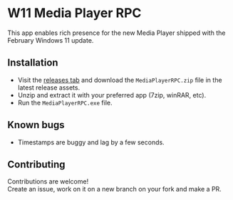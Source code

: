 # W11 Media Player RPC

This app enables rich presence for the new Media Player shipped with the February  Windows 11 update.

## Installation

- Visit the [releases tab](https://github.com/dhzdhd/W11-MediaPlayerRPC/releases) and download the `MediaPlayerRPC.zip` file in the latest release assets.
- Unzip and extract it with your preferred app (7zip, winRAR, etc).
- Run the `MediaPlayerRPC.exe` file.

## Known bugs
- Timestamps are buggy and lag by a few seconds.

## Contributing
Contributions are welcome! \
Create an issue, work on it on a new branch on your fork and make a PR.
